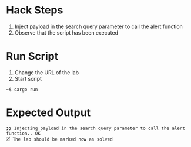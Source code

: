 # Hack Steps

1. Inject payload in the search query parameter to call the alert function
2. Observe that the script has been executed

# Run Script

1. Change the URL of the lab
2. Start script

```
~$ cargo run
```

# Expected Output

```
❯❯ Injecting payload in the search query parameter to call the alert function.. OK
🗹 The lab should be marked now as solved
```
